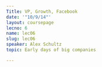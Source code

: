 ```yaml
---
Title: VP, Growth, Facebook
date: '"10/9/14"'
layout: coursepage
lecno: 6
name: lec06
slug: lec06
speaker: Alex Schultz
topic: Early days of big companies

---
```

